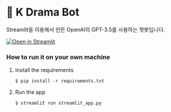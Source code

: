 # 💬 K Drama Bot

Streamlit을 이용해서 만든 OpenAI의 GPT-3.5를 사용하는 챗봇입니다.

[![Open in Streamlit](https://static.streamlit.io/badges/streamlit_badge_black_white.svg)](https://chatbot-template.streamlit.app/)

### How to run it on your own machine

1. Install the requirements

   ```
   $ pip install -r requirements.txt
   ```

2. Run the app

   ```
   $ streamlit run streamlit_app.py
   ```
